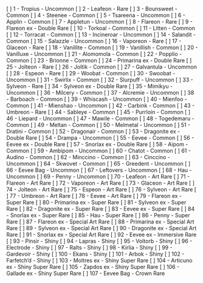 [ ] 1 - Tropius - Uncommon 
[ ] 2 - Leafeon - Rare 
[ ] 3 - Bounsweet - Common 
[ ] 4 - Steenee - Common 
[ ] 5 - Tsareena - Uncommon 
[ ] 6 - Applin - Common 
[ ] 7 - Appletun - Uncommon 
[ ] 8 - Flareon - Rare 
[ ] 9 - Flareon ex - Double Rare 
[ ] 10 - Torkoal - Common 
[ ] 11 - Litten - Common 
[ ] 12 - Torracat - Common 
[ ] 13 - Incineroar - Uncommon 
[ ] 14 - Salandit - Common 
[ ] 15 - Salazzle - Uncommon 
[ ] 16 - Vaporeon - Rare 
[ ] 17 - Glaceon - Rare 
[ ] 18 - Vanillite - Common 
[ ] 19 - Vanillish - Common 
[ ] 20 - Vanilluxe - Uncommon 
[ ] 21 - Alomomola - Common 
[ ] 22 - Popplio - Common 
[ ] 23 - Brionne - Common 
[ ] 24 - Primarina ex - Double Rare 
[ ] 25 - Jolteon - Rare 
[ ] 26 - Joltik - Common 
[ ] 27 - Galvantula - Uncommon 
[ ] 28 - Espeon - Rare 
[ ] 29 - Woobat - Common 
[ ] 30 - Swoobat - Uncommon 
[ ] 31 - Swirlix - Common 
[ ] 32 - Slurpuff - Uncommon 
[ ] 33 - Sylveon - Rare 
[ ] 34 - Sylveon ex - Double Rare 
[ ] 35 - Mimikyu - Uncommon 
[ ] 36 - Milcery - Common 
[ ] 37 - Alcremie - Uncommon 
[ ] 38 - Barboach - Common 
[ ] 39 - Whiscash - Uncommon 
[ ] 40 - Mienfoo - Common 
[ ] 41 - Mienshao - Uncommon 
[ ] 42 - Carbink - Common 
[ ] 43 - Umbreon - Rare 
[ ] 44 - Sableye - Common 
[ ] 45 - Purrloin - Common 
[ ] 46 - Liepard - Uncommon 
[ ] 47 - Mawile - Common 
[ ] 48 - Togedemaru - Common 
[ ] 49 - Meltan - Common 
[ ] 50 - Melmetal - Uncommon 
[ ] 51 - Dratini - Common 
[ ] 52 - Dragonair - Common 
[ ] 53 - Dragonite ex - Double Rare 
[ ] 54 - Drampa - Uncommon 
[ ] 55 - Eevee - Common 
[ ] 56 - Eevee ex - Double Rare 
[ ] 57 - Snorlax ex - Double Rare 
[ ] 58 - Aipom - Common 
[ ] 59 - Ambipom - Uncommon 
[ ] 60 - Chatot - Common 
[ ] 61 - Audino - Common 
[ ] 62 - Minccino - Common 
[ ] 63 - Cinccino - Uncommon 
[ ] 64 - Skwovet - Common 
[ ] 65 - Greedent - Uncommon 
[ ] 66 - Eevee Bag - Uncommon 
[ ] 67 - Leftovers - Uncommon 
[ ] 68 - Hau - Uncommon 
[ ] 69 - Penny - Uncommon 
[ ] 70 - Leafeon - Art Rare 
[ ] 71 - Flareon - Art Rare 
[ ] 72 - Vaporeon - Art Rare 
[ ] 73 - Glaceon - Art Rare 
[ ] 74 - Jolteon - Art Rare 
[ ] 75 - Espeon - Art Rare 
[ ] 76 - Sylveon - Art Rare 
[ ] 77 - Umbreon - Art Rare 
[ ] 78 - Eevee - Art Rare 
[ ] 79 - Flareon ex - Super Rare 
[ ] 80 - Primarina ex - Super Rare 
[ ] 81 - Sylveon ex - Super Rare 
[ ] 82 - Dragonite ex - Super Rare 
[ ] 83 - Eevee ex - Super Rare 
[ ] 84 - Snorlax ex - Super Rare 
[ ] 85 - Hau - Super Rare 
[ ] 86 - Penny - Super Rare 
[ ] 87 - Flareon ex - Special Art Rare 
[ ] 88 - Primarina ex - Special Art Rare 
[ ] 89 - Sylveon ex - Special Art Rare 
[ ] 90 - Dragonite ex - Special Art Rare 
[ ] 91 - Snorlax ex - Special Art Rare 
[ ] 92 - Eevee ex - Immersive Rare 
[ ] 93 - Pinsir - Shiny 
[ ] 94 - Lapras - Shiny 
[ ] 95 - Voltorb - Shiny 
[ ] 96 - Electrode - Shiny 
[ ] 97 - Ralts - Shiny 
[ ] 98 - Kirlia - Shiny 
[ ] 99 - Gardevoir - Shiny 
[ ] 100 - Ekans - Shiny 
[ ] 101 - Arbok - Shiny 
[ ] 102 - Farfetch’d - Shiny 
[ ] 103 - Moltres ex - Shiny Super Rare 
[ ] 104 - Articuno ex - Shiny Super Rare 
[ ] 105 - Zapdos ex - Shiny Super Rare 
[ ] 106 - Gallade ex - Shiny Super Rare 
[ ] 107 - Eevee Bag - Crown Rare 
